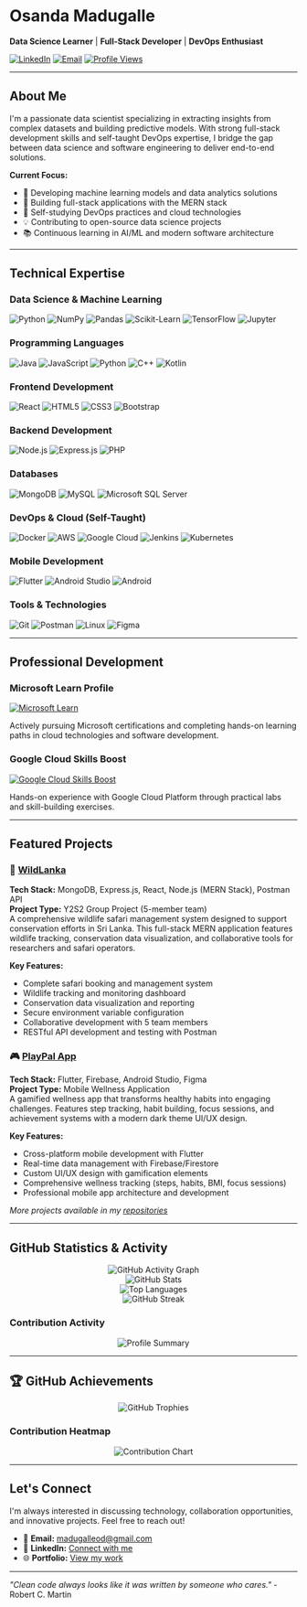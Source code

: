 # Osanda Madugalle

**Data Science Learner** | **Full-Stack Developer** | **DevOps Enthusiast**

[![LinkedIn](https://img.shields.io/badge/LinkedIn-Connect-0077B5?style=flat-square&logo=linkedin)](https://linkedin.com/in/osandamadugalle)
[![Email](https://img.shields.io/badge/Email-madugalleod@gmail.com-D14836?style=flat-square&logo=gmail&logoColor=white)](mailto:madugalleod@gmail.com)
[![Profile Views](https://komarev.com/ghpvc/?username=osandamadugalle&style=flat-square&color=brightgreen)](https://github.com/osandamadugalle)

---

## About Me

I'm a passionate data scientist specializing in extracting insights from complex datasets and building predictive models. With strong full-stack development skills and self-taught DevOps expertise, I bridge the gap between data science and software engineering to deliver end-to-end solutions.

**Current Focus:**
- 🔬 Developing machine learning models and data analytics solutions
- 🔭 Building full-stack applications with the MERN stack
- 🌱 Self-studying DevOps practices and cloud technologies
- 💡 Contributing to open-source data science projects
- 📚 Continuous learning in AI/ML and modern software architecture

---

## Technical Expertise

### Data Science & Machine Learning
![Python](https://img.shields.io/badge/Python-3776AB?style=flat-square&logo=python&logoColor=white)
![NumPy](https://img.shields.io/badge/NumPy-013243?style=flat-square&logo=numpy&logoColor=white)
![Pandas](https://img.shields.io/badge/Pandas-150458?style=flat-square&logo=pandas&logoColor=white)
![Scikit-Learn](https://img.shields.io/badge/Scikit--Learn-F7931E?style=flat-square&logo=scikit-learn&logoColor=white)
![TensorFlow](https://img.shields.io/badge/TensorFlow-FF6F00?style=flat-square&logo=tensorflow&logoColor=white)
![Jupyter](https://img.shields.io/badge/Jupyter-F37626?style=flat-square&logo=jupyter&logoColor=white)

### Programming Languages
![Java](https://img.shields.io/badge/Java-ED8B00?style=flat-square&logo=java&logoColor=white)
![JavaScript](https://img.shields.io/badge/JavaScript-F7DF1E?style=flat-square&logo=javascript&logoColor=black)
![Python](https://img.shields.io/badge/Python-3776AB?style=flat-square&logo=python&logoColor=white)
![C++](https://img.shields.io/badge/C++-00599C?style=flat-square&logo=c%2B%2B&logoColor=white)
![Kotlin](https://img.shields.io/badge/Kotlin-0095D5?style=flat-square&logo=kotlin&logoColor=white)

### Frontend Development
![React](https://img.shields.io/badge/React-20232A?style=flat-square&logo=react&logoColor=61DAFB)
![HTML5](https://img.shields.io/badge/HTML5-E34F26?style=flat-square&logo=html5&logoColor=white)
![CSS3](https://img.shields.io/badge/CSS3-1572B6?style=flat-square&logo=css3&logoColor=white)
![Bootstrap](https://img.shields.io/badge/Bootstrap-563D7C?style=flat-square&logo=bootstrap&logoColor=white)

### Backend Development
![Node.js](https://img.shields.io/badge/Node.js-43853D?style=flat-square&logo=node.js&logoColor=white)
![Express.js](https://img.shields.io/badge/Express.js-404D59?style=flat-square&logo=express&logoColor=white)
![PHP](https://img.shields.io/badge/PHP-777BB4?style=flat-square&logo=php&logoColor=white)

### Databases
![MongoDB](https://img.shields.io/badge/MongoDB-4EA94B?style=flat-square&logo=mongodb&logoColor=white)
![MySQL](https://img.shields.io/badge/MySQL-00000F?style=flat-square&logo=mysql&logoColor=white)
![Microsoft SQL Server](https://img.shields.io/badge/Microsoft%20SQL%20Server-CC2927?style=flat-square&logo=microsoft%20sql%20server&logoColor=white)

### DevOps & Cloud (Self-Taught)
![Docker](https://img.shields.io/badge/Docker-2496ED?style=flat-square&logo=docker&logoColor=white)
![AWS](https://img.shields.io/badge/AWS-232F3E?style=flat-square&logo=amazon-aws&logoColor=white)
![Google Cloud](https://img.shields.io/badge/Google%20Cloud-4285F4?style=flat-square&logo=google-cloud&logoColor=white)
![Jenkins](https://img.shields.io/badge/Jenkins-D24939?style=flat-square&logo=jenkins&logoColor=white)
![Kubernetes](https://img.shields.io/badge/Kubernetes-326CE5?style=flat-square&logo=kubernetes&logoColor=white)

### Mobile Development
![Flutter](https://img.shields.io/badge/Flutter-02569B?style=flat-square&logo=flutter&logoColor=white)
![Android Studio](https://img.shields.io/badge/Android%20Studio-3DDC84?style=flat-square&logo=android-studio&logoColor=white)
![Android](https://img.shields.io/badge/Android-3DDC84?style=flat-square&logo=android&logoColor=white)

### Tools & Technologies
![Git](https://img.shields.io/badge/Git-F05032?style=flat-square&logo=git&logoColor=white)
![Postman](https://img.shields.io/badge/Postman-FF6C37?style=flat-square&logo=postman&logoColor=white)
![Linux](https://img.shields.io/badge/Linux-FCC624?style=flat-square&logo=linux&logoColor=black)
![Figma](https://img.shields.io/badge/Figma-F24E1E?style=flat-square&logo=figma&logoColor=white)

---

## Professional Development

### Microsoft Learn Profile
[![Microsoft Learn](https://img.shields.io/badge/Microsoft%20Learn-View%20Profile-0078D4?style=flat-square&logo=microsoft)](https://learn.microsoft.com/users/osandamadugalle/)

Actively pursuing Microsoft certifications and completing hands-on learning paths in cloud technologies and software development.

### Google Cloud Skills Boost
[![Google Cloud Skills Boost](https://img.shields.io/badge/Google%20Cloud-Skills%20Boost-4285F4?style=flat-square&logo=googlecloud&logoColor=white)](https://www.cloudskillsboost.google/public_profiles/723b25a3-cabd-40d5-86e4-2884fcf383e5)

Hands-on experience with Google Cloud Platform through practical labs and skill-building exercises.

---

## Featured Projects

### 🌿 [WildLanka](https://github.com/OsandaMadugalle/WildLanka)
**Tech Stack:** MongoDB, Express.js, React, Node.js (MERN Stack), Postman API  
**Project Type:** Y2S2 Group Project (5-member team)  
A comprehensive wildlife safari management system designed to support conservation efforts in Sri Lanka. This full-stack MERN application features wildlife tracking, conservation data visualization, and collaborative tools for researchers and safari operators.

**Key Features:**
- Complete safari booking and management system
- Wildlife tracking and monitoring dashboard
- Conservation data visualization and reporting
- Secure environment variable configuration
- Collaborative development with 5 team members
- RESTful API development and testing with Postman

### 🎮 [PlayPal App](https://github.com/OsandaMadugalle/PlayPal_App)
**Tech Stack:** Flutter, Firebase, Android Studio, Figma  
**Project Type:** Mobile Wellness Application  
A gamified wellness app that transforms healthy habits into engaging challenges. Features step tracking, habit building, focus sessions, and achievement systems with a modern dark theme UI/UX design.

**Key Features:**
- Cross-platform mobile development with Flutter
- Real-time data management with Firebase/Firestore
- Custom UI/UX design with gamification elements
- Comprehensive wellness tracking (steps, habits, BMI, focus sessions)
- Professional mobile app architecture and development

*More projects available in my [repositories](https://github.com/osandamadugalle?tab=repositories)*

---

## GitHub Statistics & Activity

<div align="center">
  <img src="https://github-readme-activity-graph.vercel.app/graph?username=osandamadugalle&theme=react-dark&hide_border=true&area=true" alt="GitHub Activity Graph" />
</div>

<div align="center">
  <img src="https://github-readme-stats.vercel.app/api?username=osandamadugalle&show_icons=true&theme=github_dark&hide_border=true&count_private=true&include_all_commits=true" alt="GitHub Stats" />
</div>

<div align="center">
  <img src="https://github-readme-stats.vercel.app/api/top-langs/?username=osandamadugalle&layout=compact&theme=github_dark&hide_border=true&langs_count=8" alt="Top Languages" />
</div>

<div align="center">
  <img src="https://github-readme-streak-stats.herokuapp.com/?user=osandamadugalle&theme=github-dark-blue&hide_border=true" alt="GitHub Streak" />
</div>

### Contribution Activity
<div align="center">
  <img src="https://github-profile-summary-cards.vercel.app/api/cards/profile-details?username=osandamadugalle&theme=github_dark" alt="Profile Summary" />
</div>

---

## 🏆 GitHub Achievements

<div align="center">
  <img src="https://github-profile-trophy.vercel.app/?username=osandamadugalle&theme=darkhub&column=4&margin-w=15&margin-h=15" alt="GitHub Trophies" />
</div>

### Contribution Heatmap
<div align="center">
  <img src="https://ghchart.rshah.org/osandamadugalle" alt="Contribution Chart" />
</div>

---

## Let's Connect

I'm always interested in discussing technology, collaboration opportunities, and innovative projects. Feel free to reach out!

- 📧 **Email:** madugalleod@gmail.com
- 💼 **LinkedIn:** [Connect with me](https://linkedin.com/in/osandamadugalle)
- 🌐 **Portfolio:** [View my work](https://github.com/osandamadugalle)

---

*"Clean code always looks like it was written by someone who cares."* - Robert C. Martin
